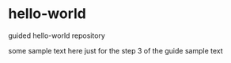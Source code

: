 # hello-world
guided hello-world repository

some sample text here just for the step 3 of the guide
sample text
